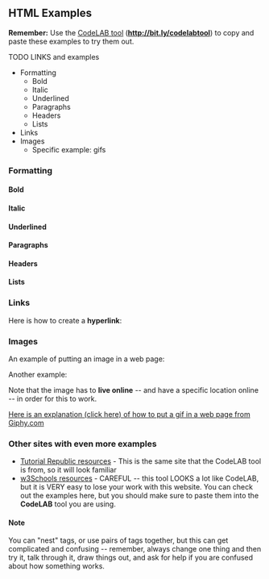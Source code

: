 ## HTML Examples

**Remember:** Use the [CodeLAB tool](http://bit.ly/codelabtool) (**http://bit.ly/codelabtool**) to copy and paste these examples to try them out.

TODO LINKS and examples

* Formatting
  * Bold
  * Italic
  * Underlined
  * Paragraphs
  * Headers
  * Lists
* Links
* Images
  * Specific example: gifs

### Formatting

#### Bold

#### Italic

#### Underlined

#### Paragraphs

#### Headers

#### Lists

### Links

Here is how to create a **hyperlink**:

### Images

An example of putting an image in a web page:

Another example:



Note that the image has to **live online** -- and have a specific location online -- in order for this to work.

[Here is an explanation (click here) of how to put a gif in a web page from Giphy.com](howto_gif.md)

### Other sites with even more examples

* [Tutorial Republic resources](https://www.tutorialrepublic.com/html-examples.php) - This is the same site that the CodeLAB tool is from, so it will look familiar
* [w3Schools resources](https://www.w3schools.com/Html/) - CAREFUL -- this tool LOOKS a lot like CodeLAB, but it is VERY easy to lose your work with this website. You can check out the examples here, but you should make sure to paste them into the **CodeLAB** tool you are using.

#### Note

You can "nest" tags, or use pairs of tags together, but this can get complicated and confusing -- remember, always change one thing and then try it, talk through it, draw things out, and ask for help if you are confused about how something works.
